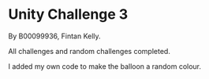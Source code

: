 # Unity Challenge 3
By B00099936, Fintan Kelly.

All challenges and random challenges completed.

I added my own code to make the balloon a random colour.